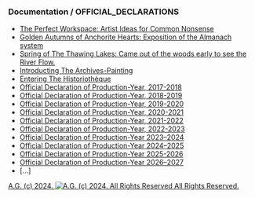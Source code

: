 ### Documentation / OFFICIAL_DECLARATIONS
* [The Perfect Workspace: Artist Ideas for Common Nonsense](https://medium.com/the-painters-almanach/the-perfect-workspace-dce2d3314d7c)
* [Golden Autumns of Anchorite Hearts: Exposition of the Almanach system](https://medium.com/the-painters-almanach/golden-autumns-of-anchorite-hearts-96cae8ea62f6)
* [Spring of The Thawing Lakes: Came out of the woods early to see the River Flow.](https://medium.com/the-painters-almanach/spring-of-the-thawing-lakes-791102b8c90b)
* [Introducting The Archives-Painting](https://medium.com/the-painters-almanach/introducing-the-archive-painting-a313f08e173)
* [Entering The Historiothèque](https://medium.com/the-painters-almanach/entering-the-historiothèque-fe57dcdf64dc)
* [Official Declaration of Production-Year, 2017-2018](https://medium.com/the-painters-almanach/official-declaration-of-the-production-year-2017-2018-1cc81705450b)
* [Official Declaration of Production-Year, 2018-2019](https://medium.com/the-painters-almanach/official-declaration-of-the-production-year-2018-2019-e12e1d8faec0)
* [Official Declaration of Production-Year, 2019-2020](https://medium.com/the-painters-almanach/official-declaration-of-production-year-2019-2020-604367d1c6e1)
* [Official Declaration of Production-Year, 2020-2021](https://medium.com/the-painters-almanach/official-declaration-of-production-year-2020-2021-9a1a0b1ed728)
* [Official Declaration of Production-Year, 2021-2022](https://medium.com/the-painters-almanach/official-declaration-of-production-year-2021-2022-626e41b9e28f)
* [Official Declaration of Production-Year, 2022-2023](https://medium.com/the-painters-almanach/official-declaration-of-production-year-2022-2023-cc4002ed88c)
* [Official Declaration of Production-Year 2023–2024](https://medium.com/the-painters-almanach/official-declaration-of-production-year-2023-2024-e136153b27ee)
* [Official Declaration of Production-Year 2024–2025](https://medium.com/the-painters-almanach/official-declaration-of-production-year-2024-2025-409de041379)
* [Official Declaration of Production-Year 2025-2026](https://medium.com/the-painters-almanach/official-declaration-of-production-year-2025-2026-fd160f5fd970)
* [Official Declaration of Production-Year 2026–2027](https://medium.com/the-painters-almanach/official-declaration-of-production-year-2026-2027-ad6b26dfea0a)
* [...]

[A.G. (c) 2024. ![A.G. (c) 2024. All Rights Reserved](https://historiotheque.files.wordpress.com/2016/11/ag_signature_official_2015_50px_cropped.jpg) All Rights Reserved.](http://alexgagnon.com)
